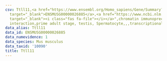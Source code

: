 ```yaml
---
csv: Ttll11,<a href="https://www.ensembl.org/Homo_sapiens/Gene/Summary?db=core;g=ENSMUSG00000026885"
  target="_blank">ENSMUSG00000026885</a>,<a href="https://www.ncbi.nlm.nih.gov/pubmed/25450459"
  target="_blank"><i class="fas fa-file"></i></a>",chromatin immunoprecipitation assay,direct
  interaction,prime adult stage, testis, Spermatocyte,,,transcriptional regulation,
data_alias: Ttll11
data_id: ENSMUSG00000026885
data_numevidence: 1
data_species: Mus musculus
data_taxid: '10090'
title: Ttll11
---
```

